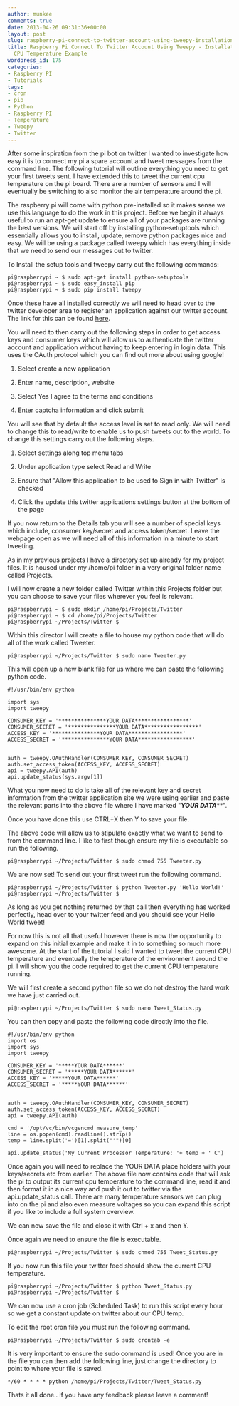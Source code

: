 ```yaml
---
author: munkee
comments: true
date: 2013-04-26 09:31:36+00:00
layout: post
slug: raspberry-pi-connect-to-twitter-account-using-tweepy-installation-and-tweet-cpu-temperature-example
title: Raspberry Pi Connect To Twitter Account Using Tweepy - Installation and Tweet
  CPU Temperature Example
wordpress_id: 175
categories:
- Raspberry PI
- Tutorials
tags:
- cron
- pip
- Python
- Raspberry PI
- Temperature
- Tweepy
- Twitter
---
```


After some inspiration from the pi bot on twitter I wanted to investigate how easy it is to connect my pi a spare account and tweet messages from the command line. The following tutorial will outline everything you need to get your first tweets sent. I have extended this to tweet the current cpu temperature on the pi board. There are a number of sensors and I will eventually be switching to also monitor the air temperature around the pi.


The raspberry pi will come with python pre-installed so it makes sense we use this language to do the work in this project. Before we begin it always useful to run an apt-get update to ensure all of your packages are running the best versions. We will start off by installing python-setuptools which essentially allows you to install, update, remove python packages nice and easy. We will be using a package called tweepy which has everything inside that we need to send our messages out to twitter.

To Install the setup tools and tweepy carry out the following commands:


    
    
    pi@raspberrypi ~ $ sudo apt-get install python-setuptools
    pi@raspberrypi ~ $ sudo easy_install pip
    pi@raspberrypi ~ $ sudo pip install tweepy
    



Once these have all installed correctly we will need to head over to the twitter developer area to register an application against our twitter account. The link for this can be found [here](https://dev.twitter.com/apps).

You will need to then carry out the following steps in order to get access keys and consumer keys which will allow us to authenticate the twitter account and application without having to keep entering in login data. This uses the OAuth protocol which you can find out more about using google!




	
  1. Select create a new application

	
  2. Enter name, description, website

	
  3. Select Yes I agree to the terms and conditions

	
  4. Enter captcha information and click submit

	

You will see that by default the access level is set to read only. We will need to change this to read/write to enable us to push tweets out to the world. To change this settings carry out the following steps.


	
  1. Select settings along top menu tabs

	
  2. Under application type select Read and Write

	
  3. Ensure that "Allow this application to be used to Sign in with Twitter" is checked

	
  4. Click the update this twitter applications settings button at the bottom of the page



If you now return to the Details tab you will see a number of special keys which include, consumer key/secret and access token/secret. Leave the webpage open as we will need all of this information in a minute to start tweeting.

As in my previous projects I have a directory set up already for my project files. It is housed under my /home/pi folder in a very original folder name called Projects.

I will now create a new folder called Twitter within this Projects folder but you can choose to save your files wherever you feel is relevant.


    
    
    pi@raspberrypi ~ $ sudo mkdir /home/pi/Projects/Twitter
    pi@raspberrypi ~ $ cd /home/pi/Projects/Twitter
    pi@raspberrypi ~/Projects/Twitter $ 
    



Within this director I will create a file to house my python code that will do all of the work called Tweeter.


    
    
    pi@raspberrypi ~/Projects/Twitter $ sudo nano Tweeter.py
    



This will open up a new blank file for us where we can paste the following python code.


    
    
    #!/usr/bin/env python
    
    import sys
    import tweepy
    
    CONSUMER_KEY = '***************YOUR DATA*****************'
    CONSUMER_SECRET = '***************YOUR DATA*****************'
    ACCESS_KEY = '***************YOUR DATA*****************'
    ACCESS_SECRET = '***************YOUR DATA*****************'
    
    
    auth = tweepy.OAuthHandler(CONSUMER_KEY, CONSUMER_SECRET)
    auth.set_access_token(ACCESS_KEY, ACCESS_SECRET)
    api = tweepy.API(auth)
    api.update_status(sys.argv[1])
    




What you now need to do is take all of the relevant key and secret information from the twitter application site we were using earlier and paste the relevant parts into the above file where I have marked "***************YOUR DATA*****************".

Once you have done this use CTRL+X then Y to save your file.

The above code will allow us to stipulate exactly what we want to send to from the command line. I like to first though ensure my file is executable so run the following.


    
    
    pi@raspberrypi ~/Projects/Twitter $ sudo chmod 755 Tweeter.py
    



We are now set! To send out your first tweet run the following command.


    
    
    pi@raspberrypi ~/Projects/Twitter $ python Tweeter.py 'Hello World!'
    pi@raspberrypi ~/Projects/Twitter $
    



As long as you get nothing returned by that call then everything has worked perfectly, head over to your twitter feed and you should see your Hello World tweet!

For now this is not all that useful however there is now the opportunity to expand on this initial example and make it in to something so much more awesome. At the start of the tutorial I said I wanted to tweet the current CPU temperature and eventually the temperature of the environment around the pi. I will show you the code required to get the current CPU temperature running.


We will first create a second python file so we do not destroy the hard work we have just carried out.





    
    
    pi@raspberrypi ~/Projects/Twitter $ sudo nano Tweet_Status.py
    



You can then copy and paste the following code directly into the file.


    
    
    #!/usr/bin/env python
    import os
    import sys
    import tweepy
    
    CONSUMER_KEY = '*****YOUR DATA******'
    CONSUMER_SECRET = '*****YOUR DATA******'
    ACCESS_KEY = '*****YOUR DATA******'
    ACCESS_SECRET = '*****YOUR DATA******'
    
    
    auth = tweepy.OAuthHandler(CONSUMER_KEY, CONSUMER_SECRET)
    auth.set_access_token(ACCESS_KEY, ACCESS_SECRET)
    api = tweepy.API(auth)
    
    cmd = '/opt/vc/bin/vcgencmd measure_temp'
    line = os.popen(cmd).readline().strip()
    temp = line.split('=')[1].split("'")[0]
    
    api.update_status('My Current Processor Temperature: '+ temp + ' C')
    



Once again you will need to replace the YOUR DATA place holders with your keys/secrets etc from earlier. The above file now contains code that will ask the pi to output its current cpu temperature to the command line, read it and then format it in a nice way and push it out to twitter via the api.update_status call. There are many temperature sensors we can plug into on the pi and also even measure voltages so you can expand this script if you like to include a full system overview.

We can now save the file and close it with Ctrl + x and then Y.

Once again we need to ensure the file is executable.

    
    
    pi@raspberrypi ~/Projects/Twitter $ sudo chmod 755 Tweet_Status.py
    



If you now run this file your twitter feed should show the current CPU temperature.

    
    
    pi@raspberrypi ~/Projects/Twitter $ python Tweet_Status.py
    pi@raspberrypi ~/Projects/Twitter $
    



We can now use a cron job (Scheduled Task) to run this script every hour so we get a constant update on twitter about our CPU temp.

To edit the root cron file you must run the following command.

    
    
    pi@raspberrypi ~/Projects/Twitter $ sudo crontab -e
    



It is very important to ensure the sudo command is used!
Once you are in the file you can then add the following line, just change the directory to point to where your file is saved.


    
    
    */60 * * * * python /home/pi/Projects/Twitter/Tweet_Status.py
    



Thats it all done.. if you have any feedback please leave a comment!
